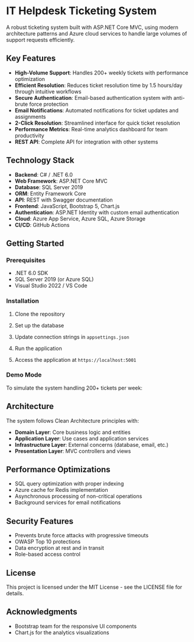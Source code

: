 # IT Helpdesk Ticketing System

A robust ticketing system built with ASP.NET Core MVC, using modern architecture patterns and Azure cloud services to handle large volumes of support requests efficiently.



## Key Features

- **High-Volume Support**: Handles 200+ weekly tickets with performance optimization
- **Efficient Resolution**: Reduces ticket resolution time by 1.5 hours/day through intuitive workflows
- **Secure Authentication**: Email-based authentication system with anti-brute force protection
- **Email Notifications**: Automated notifications for ticket updates and assignments
- **2-Click Resolution**: Streamlined interface for quick ticket resolution
- **Performance Metrics**: Real-time analytics dashboard for team productivity
- **REST API**: Complete API for integration with other systems

## Technology Stack

- **Backend**: C# / .NET 6.0
- **Web Framework**: ASP.NET Core MVC
- **Database**: SQL Server 2019
- **ORM**: Entity Framework Core
- **API**: REST with Swagger documentation
- **Frontend**: JavaScript, Bootstrap 5, Chart.js
- **Authentication**: ASP.NET Identity with custom email authentication
- **Cloud**: Azure App Service, Azure SQL, Azure Storage
- **CI/CD**: GitHub Actions

## Getting Started

### Prerequisites

- .NET 6.0 SDK
- SQL Server 2019 (or Azure SQL)
- Visual Studio 2022 / VS Code

### Installation

1. Clone the repository

2. Set up the database

3. Update connection strings in `appsettings.json`

4. Run the application

5. Access the application at `https://localhost:5001`

### Demo Mode

To simulate the system handling 200+ tickets per week:

## Architecture

The system follows Clean Architecture principles with:

- **Domain Layer**: Core business logic and entities
- **Application Layer**: Use cases and application services
- **Infrastructure Layer**: External concerns (database, email, etc.)
- **Presentation Layer**: MVC controllers and views


## Performance Optimizations

- SQL query optimization with proper indexing
- Azure cache for Redis implementation
- Asynchronous processing of non-critical operations
- Background services for email notifications

## Security Features

- Prevents brute force attacks with progressive timeouts
- OWASP Top 10 protections
- Data encryption at rest and in transit
- Role-based access control

## License

This project is licensed under the MIT License - see the LICENSE file for details.

## Acknowledgments

- Bootstrap team for the responsive UI components
- Chart.js for the analytics visualizations
